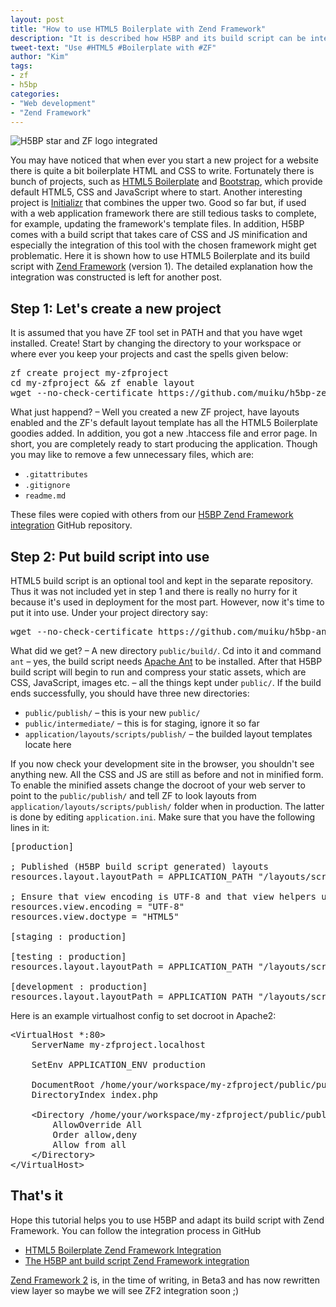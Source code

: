 ```yaml
---
layout: post
title: "How to use HTML5 Boilerplate with Zend Framework"
description: "It is described how H5BP and its build script can be integrated with Zend Framework with the minimum efforts."
tweet-text: "Use #HTML5 #Boilerplate with #ZF"
author: "Kim"
tags:
- zf
- h5bp
categories:
- "Web development"
- "Zend Framework"
---
```


<img itemprop="image" src="{{ site.url }}/images/h5bp-zf-integration.png" alt="H5BP star and ZF logo integrated" />

You may have noticed that when ever you start a new project for a website there is quite a bit boilerplate HTML and CSS to write. Fortunately there is bunch of projects, such as [HTML5 Boilerplate](http://html5boilerplate.com/) and [Bootstrap](http://twitter.github.com/bootstrap/), which provide default HTML5, CSS and JavaScript where to start. Another interesting project is [Initializr](http://www.initializr.com) that combines the upper two. Good so far but, if used with a web application framework there are still tedious tasks to complete, for example, updating the framework's template files. In addition, H5BP comes with a build script that takes care of CSS and JS minification and especially the integration of this tool with the chosen framework might get problematic. Here it is shown how to use HTML5 Boilerplate and its build script with [Zend Framework](http://framework.zend.com) (version 1). The detailed explanation how the integration was constructed is left for another post.

## Step 1: Let's create a new project

It is assumed that you have ZF tool set in PATH and that you have wget installed. Create! Start by changing the directory to your workspace or where ever you keep your projects and cast the spells given below:

<pre class="prettyprint linenums lang-sh">
zf create project my-zfproject
cd my-zfproject && zf enable layout
wget --no-check-certificate https://github.com/muiku/h5bp-zendframework/tarball/v3.0.2-zfint -O - | tar -xvz --strip 1
</pre>

What just happend? &ndash; Well you created a new ZF project, have layouts enabled and the ZF's default layout template has all the HTML5 Boilerplate goodies added. In addition, you got a new .htaccess file and error page. In short, you are completely ready to start producing the application. Though you may like to remove a few unnecessary files, which are:

- `.gitattributes`
- `.gitignore`
- `readme.md`

These files were copied with others from our [H5BP Zend Framework integration](https://github.com/muiku/h5bp-zendframework) GitHub repository.

## Step 2: Put build script into use

HTML5 build script is an optional tool and kept in the separate repository. Thus it was not included yet in step 1 and there is really no hurry for it because it's used in deployment for the most part. However, now it's time to put it into use. Under your project directory say:

<pre class="prettyprint linenums lang-sh">
wget --no-check-certificate https://github.com/muiku/h5bp-antbs-zendframework/tarball/zfint -O - | tar -xvz --strip 1
</pre>

What did we get? &ndash; A new directory `public/build/`. Cd into it and command `ant` &ndash; yes, the build script needs [Apache Ant](http://ant.apache.org/) to be installed. After that H5BP build script will begin to run and compress your static assets, which are CSS, JavaScript, images etc. &ndash; all the things kept under `public/`. If the build ends successfully, you should have three new directories:

- `public/publish/` &ndash; this is your new `public/`
- `public/intermediate/` &ndash; this is for staging, ignore it so far
- `application/layouts/scripts/publish/` &ndash; the builded layout templates locate here

If you now check your development site in the browser, you shouldn't see anything new. All the CSS and JS are still as before and not in minified form. To enable the minified assets change the docroot of your web server to point to the `public/publish/` and tell ZF to look layouts from `application/layouts/scripts/publish/` folder when in production. The latter is done by editing `application.ini`. Make sure that you have the following lines in it:

<pre class="prettyprint linenums lang-php">
[production]

; Published (H5BP build script generated) layouts
resources.layout.layoutPath = APPLICATION_PATH "/layouts/scripts/publish"

; Ensure that view encoding is UTF-8 and that view helpers use HTML5
resources.view.encoding = "UTF-8"
resources.view.doctype = "HTML5"

[staging : production]

[testing : production]
resources.layout.layoutPath = APPLICATION_PATH "/layouts/scripts"

[development : production]
resources.layout.layoutPath = APPLICATION_PATH "/layouts/scripts"
</pre>

Here is an example virtualhost config to set docroot in Apache2:

<pre class="prettyprint linenums lang-html">
&lt;VirtualHost *:80&gt;
    ServerName my-zfproject.localhost

    SetEnv APPLICATION_ENV production

    DocumentRoot /home/your/workspace/my-zfproject/public/publish
    DirectoryIndex index.php

    &lt;Directory /home/your/workspace/my-zfproject/public/publish&gt;
        AllowOverride All
        Order allow,deny
        Allow from all
    &lt;/Directory&gt;
&lt;/VirtualHost&gt;
</pre>

## That's it

Hope this tutorial helps you to use H5BP and adapt its build script with Zend Framework. You can follow the integration process in GitHub

- [HTML5 Boilerplate Zend Framework Integration](https://github.com/muiku/h5bp-zendframework)
- [The H5BP ant build script Zend Framework integration](https://github.com/muiku/h5bp-antbs-zendframework)

[Zend Framework 2](http://packages.zendframework.com/) is, in the time of writing, in Beta3 and has now rewritten view layer so maybe we will see ZF2 integration soon ;)

